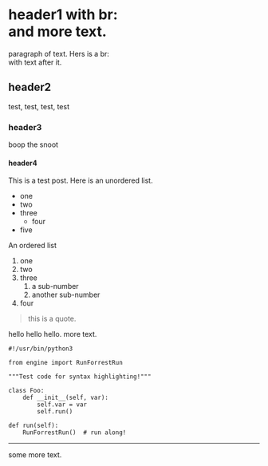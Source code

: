 # header1 with br: <br>and more text.

paragraph of text. Hers is a br: <br>with text after it.

## header2

test, test, test, test

### header3

boop the snoot

#### header4

This is a test post. Here is an unordered list.

* one
* two
* three
    * four
* five

An ordered list

1. one
2. two
3. three
    1. a sub-number
    2. another sub-number
4. four

> this is a quote.

hello hello hello. more text.

    #!/usr/bin/python3
    
    from engine import RunForrestRun
    
    """Test code for syntax highlighting!"""
    
    class Foo:
        def __init__(self, var):
            self.var = var
            self.run()
    
    def run(self):
        RunForrestRun()  # run along!

---

some more text.
